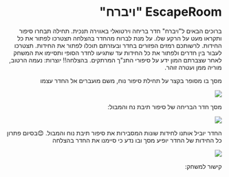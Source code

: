<div dir="rtl">

# EscapeRoom "ויברח"

ברוכים הבאים ל"ויברח" חדר בריחה וירטואלי באווירה תנכית.
תחילה תבחרו סיפור ותקראו מעט על הרקע שלו.
על מנת לברוח מהחדר בהצלחה תצטרכו לפתור את כל החידות.
לרשותכם רמזים הפזורים בחדר ובעזרתם תוכלו לפתור את החידות.
תצטרכו לעבור בין חדרים ולפתור את כל החידות עד שתגיעו לחדר הסופי ותסיימו את המשחק לאחר שצברתם המון ידע על סיפורי התנ"ך המרתקים.
בהצלחה!!
יוצרות:  נעמה הרטוב, מוריה ממן  ועטרה זוהר.

מסך בו מסופר בקצר  על תחילת סיפור נוח, משם מועברים אל החדר עצמו

![](gitHubPicture/2.png)

מסך חדר הבריחה של סיפור תיבת נח והמבול:

![](gitHubPicture/1.jpg)

החדר יוביל אותנו לחידות שונות המסבירות את סיפור תיבת נוח והמבול.
😊בסיום פתרון כל החידות של החדר יופיע מסך ובו נדע כי סיימנו את החדר בהצלחה 
  

![](gitHubPicture/8.png)

קישור למשחק:



 </div>


